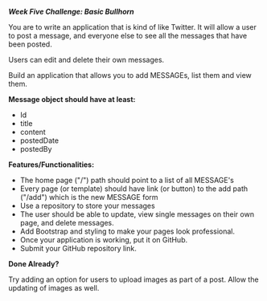 ***Week Five Challenge: Basic Bullhorn***

You are to write an application that is kind of like Twitter. It will allow a user to
post a message, and everyone else to see all the messages that have been posted. 

Users can edit and delete their own messages. 

Build an application that allows you to add MESSAGEs, list them and view them.

**Message object should have at least:**

 - Id
 - title
 - content
 - postedDate
 - postedBy
 
 **Features/Functionalities:**

 - The home page ("/") path should point to a list of all MESSAGE's
 - Every page (or template) should have link (or button) to the add path 
("/add") which is the new MESSAGE form
 - Use a repository to store your messages
 - The user should be able to update, view single messages on their own page, and delete messages.
 - Add Bootstrap and styling to make your pages look professional.
 - Once your application is working, put it on GitHub.
 - Submit your GitHub repository link.

**Done Already?**

Try adding an option for users to upload images as part of a post. Allow the updating of images as well.
